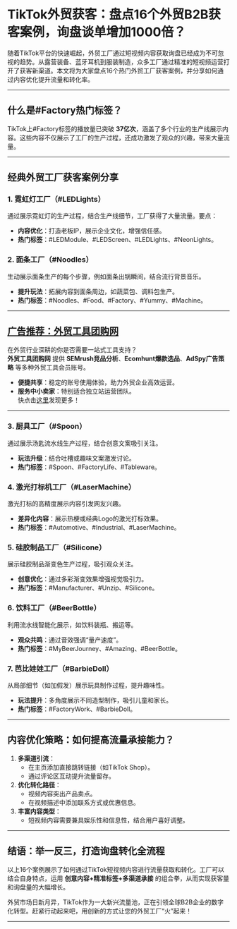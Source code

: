 # TikTok外贸获客：盘点16个外贸B2B获客案例，询盘谈单增加1000倍？

随着TikTok平台的快速崛起，外贸工厂通过短视频内容获取询盘已经成为不可忽视的趋势。从露营装备、蓝牙耳机到服装制造，众多工厂通过精准的短视频运营打开了获客新渠道。本文将为大家盘点16个热门外贸工厂获客案例，并分享如何通过内容优化提升流量和转化率。

---

## 什么是#Factory热门标签？
TikTok上#Factory标签的播放量已突破 **37亿次**，涵盖了多个行业的生产线展示内容。这些内容不仅展示了工厂的生产过程，还成功激发了观众的兴趣，带来大量流量。

---

## 经典外贸工厂获客案例分享

### 1. 霓虹灯工厂（#LEDLights）
通过展示霓虹灯的生产过程，结合生产线细节，工厂获得了大量流量。要点：
- **内容优化**：打造老板IP，展示企业文化，增强信任感。
- **热门标签**：#LEDModule、#LEDScreen、#LEDLights、#NeonLights。

### 2. 面条工厂（#Noodles）
生动展示面条生产的每个步骤，例如面条出锅瞬间，结合流行背景音乐。
- **提升玩法**：拓展内容到面条周边，如蔬菜包、调料包生产。
- **热门标签**：#Noodles、#Food、#Factory、#Yummy、#Machine。

---

## [广告推荐：外贸工具团购网](https://bit.ly/waimao518)

在外贸行业深耕的你是否需要一站式工具支持？  
**外贸工具团购网** 提供 **SEMrush竞品分析**、**Ecomhunt爆款选品**、**AdSpy广告策略** 等多种外贸工具会员账号。  
- **便捷共享**：稳定的账号使用体验，助力外贸企业高效运营。
- **服务中小卖家**：特别适合独立站运营团队。  
快点击[这里](https://bit.ly/waimao518)发现更多！

---

### 3. 厨具工厂（#Spoon）
通过展示汤匙流水线生产过程，结合创意文案吸引关注。
- **玩法升级**：结合吐槽或趣味文案激发讨论。
- **热门标签**：#Spoon、#FactoryLife、#Tableware。

### 4. 激光打标机工厂（#LaserMachine）
激光打标的高精度展示内容引发网友兴趣。
- **差异化内容**：展示热梗或经典Logo的激光打标效果。
- **热门标签**：#Automotive、#Industrial、#LaserMachine。

### 5. 硅胶制品工厂（#Silicone）
展示硅胶制品渐变色生产过程，吸引观众关注。
- **创意优化**：通过多彩渐变效果增强视觉吸引力。
- **热门标签**：#Manufacturer、#Unzip、#Silicone。

### 6. 饮料工厂（#BeerBottle）
利用流水线智能化展示，如饮料装瓶、搬运等。
- **观众共鸣**：通过音效强调“量产速度”。
- **热门标签**：#MyBeerJourney、#Amazing、#BeerBottle。

### 7. 芭比娃娃工厂（#BarbieDoll）
从局部细节（如加假发）展示玩具制作过程，提升趣味性。
- **玩法提升**：多角度展示不同造型制作，吸引儿童和家长。
- **热门标签**：#FactoryWork、#BarbieDoll。

---

## 内容优化策略：如何提高流量承接能力？

1. **多渠道引流**：
   - 在主页添加直接跳转链接（如TikTok Shop）。
   - 通过评论区互动提升流量留存。
2. **优化转化路径**：
   - 视频内容突出产品卖点。
   - 在视频描述中添加联系方式或优惠信息。
3. **丰富内容类型**：
   - 短视频内容需要兼具娱乐性和信息性，结合用户喜好调整。

---

## 结语：举一反三，打造询盘转化全流程

以上16个案例展示了如何通过TikTok短视频内容进行流量获取和转化。工厂可以结合自身特点，运用 **创意内容+精准标签+多渠道承接** 的组合拳，从而实现获客量和询盘量的大幅增长。

外贸市场日新月异，TikTok作为一大新兴流量池，正在引领全球B2B企业的数字化转型。赶紧行动起来吧，用创新的方式让您的外贸工厂“火”起来！

---
